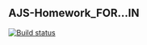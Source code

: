 ## AJS-Homework_FOR...IN

[![Build status](https://ci.appveyor.com/api/projects/status/4u64xy4yb53ln02s?svg=true)](https://ci.appveyor.com/project/karina-vinogradova/ajs-homework-for-in)

